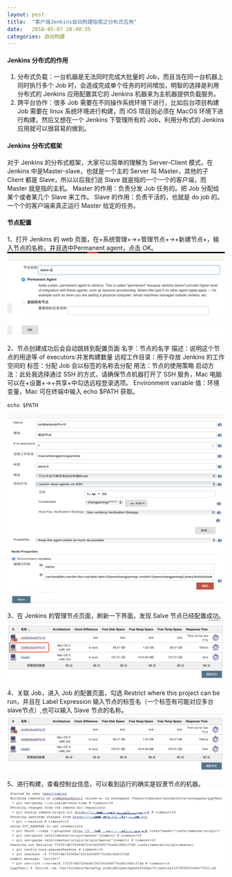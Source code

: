 ```yaml
---
layout: post
title:  "客户端Jenkins自动构建指南之分布式应用"
date:   2018-05-07 20:48:35
categories: 自动构建
---
```


#### Jenkins 分布式的作用
1. 分布式负载：一台机器是无法同时完成大批量的 Job，而且当在同一台机器上同时执行多个 Job 时，会造成完成单个任务的时间增加，明智的选择是利用分布式的 Jenkins 应用配置其它的 Jenkins 机器来为主机器提供负载服务。
2. 跨平台协作：很多 Job 需要在不同操作系统环境下进行，比如后台项目构建 Job 需要在 linux 系统环境进行构建，而 iOS 项目则必须在 MacOS 环境下进行构建，然后又想在一个 Jenkins 下管理所有的 Job，利用分布式的 Jenkins 应用就可以很容易的做到。

#### Jenkins 分布式框架
对于 Jenkins 的分布式框架，大家可以简单的理解为 Server-Client 模式，在 Jenkins 中是Master-slave，也就是一个主的 Server 叫 Master，其他的子 Client 都是 Slave，所以以后我们说 Slave 就是指的一个一个的客户端，而 Master 就是指的主机。
Master 的作用：负责分发 Job 任务的。把 Job 分配给某个或者某几个 Slave 来工作。
Slave 的作用：负责干活的，也就是 do job 的。一个个的客户端来真正运行 Master 给定的任务。

#### 节点配置
1、打开 Jenkins 的 web 页面，在+系统管理+->+管理节点+->+新建节点+，输入节点的名称，并且选中Permanent agent，点击 OK。
![](/images/attach-12.png)

2、节点创建成功后会自动跳转到配置页面
名字：节点的名字
描述：说明这个节点的用途等
of executors:并发构建数量
远程工作目录：用于存放 Jenkins 的工作空间的
标签：分配 Job 会以标签的名称去分配
用法：节点的使用策略
启动方法：此处我选择通过 SSH 的方式，请确保节点机器打开了 SSH 服务，Mac 电脑可以在+设置+->+共享+中勾选远程登录选项。
Environment variable 值：环境变量，Mac 可在终端中输入 echo $PATH 获取。
``` Shell
echo $PATH 
```
![](/images/attach-14.png)

3、在 Jenkins 的管理节点页面，刷新一下界面，发现 Salve 节点已经配置成功。
![](/images/attach-13.png)

4、关联 Job，进入 Job 的配置页面，勾选 Restrict where this project can be run，并且在 Label Expression 输入节点的标签名（一个标签有可能对应多台slave节点）,也可以输入 Slave 节点的名称。
![](/images/attach-15.png)

5、进行构建，查看控制台信息，可以看到运行的确实是奴隶节点的机器。
![](/images/attach-16.png)
